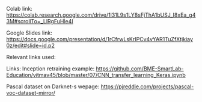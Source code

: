 Colab link:
https://colab.research.google.com/drive/1l31L9s1LY8sFjThA1bUSJ_I8xEa_g43M#scrollTo=_LlRgFuHle4I

Google Slides link:
https://docs.google.com/presentation/d/1rCfrwLsKrIPCv4vYAR1TuZfXtjkiay0z/edit#slide=id.p2

Relevant links used:

Links: Inception retraining example: https://github.com/BME-SmartLab-Education/vitmav45/blob/master/07/CNN_transfer_learning_Keras.ipynb

Pascal dataset on Darknet-s wepage: https://pjreddie.com/projects/pascal-voc-dataset-mirror/